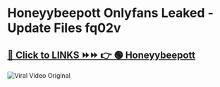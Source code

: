 
 # Honeyybeepott Onlyfans Leaked - Update Files fq02v

## <h2><a href="https://clipsfans.com/Honeyybeepott&ref=git">🔗 Click to LINKS ⏩⏩ 👉 🟢 Honeyybeepott </a></h2>

<a href="https://clipsfans.com/Honeyybeepott&ref=git" rel="nofollow" data-target="animated-image.originalLink"><img src="https://i.ibb.co.com/xMMVF88/686577567.gif" alt="Viral Video Original" style="max-width: 100%; display: inline-block;" data-target="animated-image.originalImage"></a>

